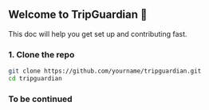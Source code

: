 ## Welcome to TripGuardian 🎉

This doc will help you get set up and contributing fast.

### 1. Clone the repo

```bash
git clone https://github.com/yourname/tripguardian.git
cd tripguardian
```

### To be continued
